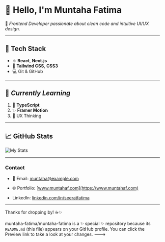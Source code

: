 # 👋 Hello, I'm **Muntaha Fatima**

🌸 *Frontend Developer passionate about clean code and intuitive UI/UX design.*

---

## 🔧 Tech Stack

- ⚛️ **React**, **Next.js**
- 🎨 **Tailwind CSS**, **CSS3**
- 💻 Git & GitHub

---

## 🌱 *Currently Learning*

1. 📘 **TypeScript**
2. ✨ **Framer Motion**
3. 🎯 UX Thinking

---

## 📈 GitHub Stats

![My Stats](https://github-readme-stats.vercel.app/api?username=muntaha-fatima&show_icons=true&theme=radical)

---

### Contact

- 📧 Email: [muntaha@example.com](mailto:muntaha@example.com)
- 🌐 Portfolio: [www.muntahaf.com](https://www.muntahaf.com)

- LinkedIn: [linkedin.com/in/seeratfatima](https://linkedin.com)

---

Thanks for dropping by! ☕✨

muntaha-fatima/muntaha-fatima is a ✨ special ✨ repository because its `README.md` (this file) appears on your GitHub profile.
You can click the Preview link to take a look at your changes.
--->
